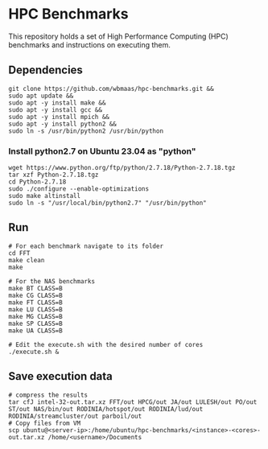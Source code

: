 # HPC Benchmarks

This repository holds a set of High Performance Computing (HPC) benchmarks and instructions on executing them.

## Dependencies

```shell
git clone https://github.com/wbmaas/hpc-benchmarks.git &&
sudo apt update &&
sudo apt -y install make &&
sudo apt -y install gcc &&
sudo apt -y install mpich &&
sudo apt -y install python2 &&
sudo ln -s /usr/bin/python2 /usr/bin/python
```

### Install python2.7 on Ubuntu 23.04 as "python"
```shell
wget https://www.python.org/ftp/python/2.7.18/Python-2.7.18.tgz
tar xzf Python-2.7.18.tgz
cd Python-2.7.18
sudo ./configure --enable-optimizations
sudo make altinstall
sudo ln -s "/usr/local/bin/python2.7" "/usr/bin/python"
```

## Run

```shell
# For each benchmark navigate to its folder
cd FFT
make clean
make

# For the NAS benchmarks
make BT CLASS=B
make CG CLASS=B
make FT CLASS=B
make LU CLASS=B
make MG CLASS=B
make SP CLASS=B
make UA CLASS=B

# Edit the execute.sh with the desired number of cores
./execute.sh &
```

## Save execution data

```shell
# compress the results
tar cfJ intel-32-out.tar.xz FFT/out HPCG/out JA/out LULESH/out PO/out ST/out NAS/bin/out RODINIA/hotspot/out RODINIA/lud/out RODINIA/streamcluster/out parboil/out
# Copy files from VM
scp ubuntu@<server-ip>:/home/ubuntu/hpc-benchmarks/<instance>-<cores>-out.tar.xz /home/<username>/Documents
```
